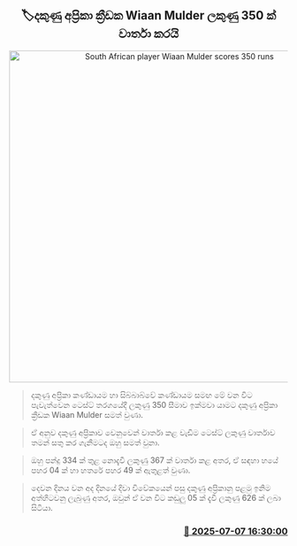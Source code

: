 <p align='center'><b><h2 align='center' title='South African player Wiaan Mulder scores 350 runs'>🏷දකුණු අප්‍රිකා ක්‍රීඩක Wiaan Mulder ලකුණු 350 ක් වාර්තා කරයි</h2></b></p>
<p align='center'><img src='https://helakuru.sgp1.cdn.digitaloceanspaces.com/esana/images/lib/yuik.jpg' width='600' alt='South African player Wiaan Mulder scores 350 runs'></p>

> දකුණු අප්‍රිකා කණ්ඩායම හා සිබ්බාබ්වේ කණ්ඩායම සමඟ මේ වන විට පැවැත්වෙන ටෙස්ට් තරගයේදී ලකුණු 350 සීමාව ඉක්මවා යාමට දකුණු අප්‍රිකා ක්‍රීඩක Wiaan Mulder සමත් වුණා.

> ඒ අනුව දකුණු අප්‍රිකාව වෙනුවෙන් වාර්තා කළ වැඩිම ටෙස්ට් ලකුණු වාර්තාව තමන් සතු කර ගැනීමටද ඔහු සමත් වුනා.

> ඔහු පන්දු 334 ක් තුළ නොදැවී ලකුණු 367 ක් වාර්තා කළ අතර, ඒ සඳහා හයේ පහර 04 ක් හා හතරේ පහර 49 ක් ඇතුළත් වුණා.

> දෙවන දිනය වන අද දිනයේ දිවා විවේකයෙන් පසු දකුණු අප්‍රිකානු පළමු ඉනිම අත්හිටවනු ලැබුණු අතර, ඔවුන් ඒ වන විට කඩුලු 05 ක් දැවී ලකුණු 626 ක් ලබා සිටියා.



<h3 align='right'><a href='https://www.helakuru.lk/esana/p/111660/'>📅 2025-07-07 16:30:00</a></h3>

